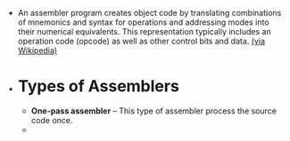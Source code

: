- An assembler program creates object code by translating combinations of mnemonics and syntax for operations and addressing modes into their numerical equivalents.  This representation typically includes an operation code (opcode) as well as other control bits and data. [(via Wikipedia)](https://en.wikipedia.org/wiki/Assembly_language#Assembler)
- # Types of Assemblers
	- **One-pass assembler** – This type of assembler process the source code once.
	-